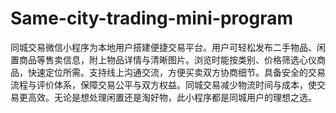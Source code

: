 # Same-city-trading-mini-program
同城交易微信小程序为本地用户搭建便捷交易平台。用户可轻松发布二手物品、闲置商品等售卖信息，附上物品详情与清晰图片。浏览时能按类别、价格筛选心仪商品，快速定位所需。支持线上沟通交流，方便买卖双方协商细节。具备安全的交易流程与评价体系，保障交易公平与双方权益。同城交易减少物流时间与成本，使交易更高效。无论是想处理闲置还是淘好物，此小程序都是同城用户的理想之选。 
